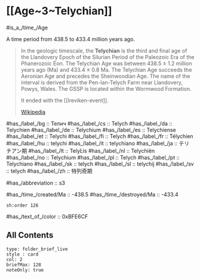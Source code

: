 # [[Age~3~Telychian]] 

#is_a_/time_/Age 

A time period from 438.5 to 433.4 million years ago. 

> In the geologic timescale, the **Telychian** is the third and final age of the Llandovery Epoch of the Silurian Period of the Paleozoic Era of the Phanerozoic Eon. The Telychian Age was between 438.5 ± 1.2 million years ago (Ma) and 433.4 ± 0.8 Ma. The Telychian Age succeeds the Aeronian Age and precedes the Sheinwoodian Age. The name of the interval is derived from the Pen-lan-Telych Farm near Llandovery, Powys, Wales. The GSSP is located within the Wormwood Formation.
>
> It ended with the [[Ireviken-event]].
>
> [Wikipedia](https://en.wikipedia.org/wiki/Telychian)

#has_/label_/bg  :: Телич
#has_/label_/cs  :: Telych
#has_/label_/da  :: Telychien
#has_/label_/de  :: Telychium
#has_/label_/es  :: Telychiense
#has_/label_/et  :: Telychi
#has_/label_/fi  :: Telych
#has_/label_/fr  :: Télychien
#has_/label_/hu  :: telychi
#has_/label_/it  :: telychiano
#has_/label_/ja  :: テリチアン期
#has_/label_/lt  :: TelyĿis
#has_/label_/nl  :: Telychiën
#has_/label_/no  :: Telychium
#has_/label_/pl  :: Telych
#has_/label_/pt  :: Telychiano
#has_/label_/sk  :: telych
#has_/label_/sl  :: telychij
#has_/label_/sv  :: telych
#has_/label_/zh  :: 特列奇期

#has_/abbreviation :: s3

#has_/time_/created/Ma :: -438.5 
#has_/time_/destroyed/Ma :: -433.4 

    sh:order 126 

#has_/text_of_/color :: 0xBFE6CF

## All Contents

```ccard
type: folder_brief_live
style : card
col: 2
briefMax: 128
noteOnly: true
```


